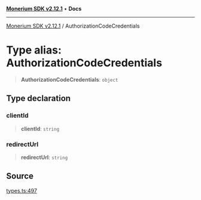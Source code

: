 [**Monerium SDK v2.12.1**](../README.md) • **Docs**

---

[Monerium SDK v2.12.1](../README.md) / AuthorizationCodeCredentials

# Type alias: AuthorizationCodeCredentials

> **AuthorizationCodeCredentials**: `object`

## Type declaration

### clientId

> **clientId**: `string`

### redirectUrl

> **redirectUrl**: `string`

## Source

[types.ts:497](https://github.com/monerium/js-monorepo/blob/63219fde0f935acb35ce19f47571455bbfc0ffa7/packages/sdk/src/types.ts#L497)
